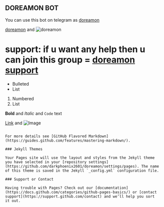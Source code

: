 ## DOREAMON BOT

You can use this bot on telegram as [doreamon](https://t.me/dore_amon_bot)

[doreamon](https://github.com/darkphoenix2601/doreamon) and ![doreamon](https://telegra.ph/file/8f425cf28d936895eed8b.png)


# support: if u want any help then u can join this group = [doreamon support](https://t.me/phoenix_music_suport)


- Bulleted
- List

1. Numbered
2. List

**Bold** and _Italic_ and `Code` text

[Link](url) and ![Image](src)
```

For more details see [GitHub Flavored Markdown](https://guides.github.com/features/mastering-markdown/).

### Jekyll Themes

Your Pages site will use the layout and styles from the Jekyll theme you have selected in your [repository settings](https://github.com/darkphoenix2601/doreamon/settings/pages). The name of this theme is saved in the Jekyll `_config.yml` configuration file.

### Support or Contact

Having trouble with Pages? Check out our [documentation](https://docs.github.com/categories/github-pages-basics/) or [contact support](https://support.github.com/contact) and we’ll help you sort it out.
